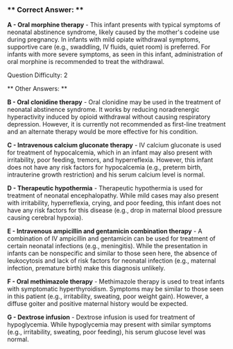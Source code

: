 ### ** Correct Answer: **

**A - Oral morphine therapy** - This infant presents with typical symptoms of neonatal abstinence syndrome, likely caused by the mother's codeine use during pregnancy. In infants with mild opiate withdrawal symptoms, supportive care (e.g., swaddling, IV fluids, quiet room) is preferred. For infants with more severe symptoms, as seen in this infant, administration of oral morphine is recommended to treat the withdrawal.

Question Difficulty: 2

** Other Answers: **

**B - Oral clonidine therapy** - Oral clonidine may be used in the treatment of neonatal abstinence syndrome. It works by reducing noradrenergic hyperactivity induced by opioid withdrawal without causing respiratory depression. However, it is currently not recommended as first-line treatment and an alternate therapy would be more effective for his condition.

**C - Intravenous calcium gluconate therapy** - IV calcium gluconate is used for treatment of hypocalcemia, which in an infant may also present with irritability, poor feeding, tremors, and hyperreflexia. However, this infant does not have any risk factors for hypocalcemia (e.g., preterm birth, intrauterine growth restriction) and his serum calcium level is normal.

**D - Therapeutic hypothermia** - Therapeutic hypothermia is used for treatment of neonatal encephalopathy. While mild cases may also present with irritability, hyperreflexia, crying, and poor feeding, this infant does not have any risk factors for this disease (e.g., drop in maternal blood pressure causing cerebral hypoxia).

**E - Intravenous ampicillin and gentamicin combination therapy** - A combination of IV ampicillin and gentamicin can be used for treatment of certain neonatal infections (e.g., meningitis). While the presentation in infants can be nonspecific and similar to those seen here, the absence of leukocytosis and lack of risk factors for neonatal infection (e.g., maternal infection, premature birth) make this diagnosis unlikely.

**F - Oral methimazole therapy** - Methimazole therapy is used to treat infants with symptomatic hyperthyroidism. Symptoms may be similar to those seen in this patient (e.g., irritability, sweating, poor weight gain). However, a diffuse goiter and positive maternal history would be expected.

**G - Dextrose infusion** - Dextrose infusion is used for treatment of hypoglycemia. While hypoglycemia may present with similar symptoms (e.g., irritability, sweating, poor feeding), his serum glucose level was normal.

